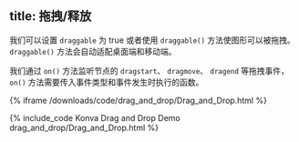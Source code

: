 title: 拖拽/释放
---

我们可以设置 `draggable` 为 true 或者使用 `draggable()` 方法使图形可以被拖拽。`draggable()` 方法会自动适配桌面端和移动端。

我们通过 `on()` 方法监听节点的 `dragstart`、 `dragmove`、 `dragend` 等拖拽事件，`on()` 方法需要传入事件类型和事件发生时执行的函数。


{% iframe /downloads/code/drag_and_drop/Drag_and_Drop.html %}

{% include_code Konva Drag and Drop Demo drag_and_drop/Drag_and_Drop.html %}